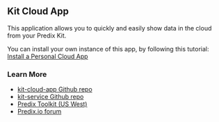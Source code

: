 ## Kit Cloud App
This application allows you to quickly and easily show data in the cloud from your Predix Kit.

You can install your own instance of this app, by following this tutorial:
[Install a Personal Cloud App](https://www.predix.io/resources/tutorials/tutorial-details.html?tutorial_id=1475&tag=2365&journey=Predix%20Developer%20Kit)

### Learn More
* [kit-cloud-app Github repo](https://github.com/predixdev/kit-cloud-app)
* [kit-service Github repo](https://github.com/predixdev/kit-service)
* [Predix Toolkit (US West)](https://predix-toolkit.run.aws-usw02-pr.ice.predix.io/)
* [Predix.io forum](https://forum.predix.io)